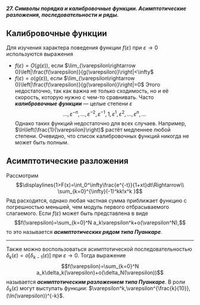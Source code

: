 ##### 27. Символы порядка и калибровочные функции. Асимптотические разложения, последовательности и ряды.
## Калибровочные функции
Для изучения характера поведения функции $f(\varepsilon)$ при $\varepsilon\rightarrow0$ используются выражения
- $f(\varepsilon)=O(g(\varepsilon))$, если $\lim_{\varepsilon\rightarrow 0}\left|\frac{f(\varepsilon)}{g(\varepsilon)}\right|<\infty$ 
- $f(\varepsilon)=o(g(\varepsilon))$, если $\lim_{\varepsilon\rightarrow 0}\left|\frac{f(\varepsilon)}{g(\varepsilon)}\right|=0$ 
Этого недостаточно, так как важна не только сходимость, но и её скорость, которую нужно с чем-то сравнивать. Часто ***калибровочные функции*** — целые степени $\varepsilon$
$$\dots,\varepsilon^{-n},\dots,\varepsilon^{-2},\varepsilon^{-1}
,1,\varepsilon^{1},\varepsilon^{2},\dots,\varepsilon^{n},\dots$$
Однако таких функций недостаточно для всех случаев. Например, $\ln\left(\frac{1}{\varepsilon}\right)$ растёт медленнее любой степени. Очевидно, что список калибровочных функций никогда не может быть полным.
## Асимптотические разложения
Рассмотрим 
$$\displaylines{1>F(x)=\int_0^\infty\frac{e^{-t}}{1+xt}dt\Rightarrow\\
\sum_{k=0}^{\infty}(-1)^kk!x^k
}$$
Ряд расходится, однако любая частная сумма приближает функцию с погрешностью меньшей, чем модуль первого отбрасываемого слагаемого.
Если $f(\varepsilon)$ может быть представлена в виде
$$f(\varepsilon)=\sum_{k=0}^N a_k\varepsilon^k+o(\varepsilon^N),$$
то это называется ***асимптотических рядом типа Пуанкаре***.

---

Также можно воспользоваться асимптотической последовательностью $\delta_k(\varepsilon)=o[\delta_{k-1}(\varepsilon)]$ при $\varepsilon\rightarrow0$. Тогда выражение
$$f(\varepsilon)=\sum_{k=0}^N a_k\delta_k(\varepsilon)+o(\delta_N(\varepsilon))$$
называется ***асимптотическим разложением типа Пуанкаре***. В роли $\delta_k(\varepsilon)$ могут выступать функции: $\varepsilon^k,\varepsilon^{\frac{k}{10}},(\ln(\varepsilon))^{-k}$.